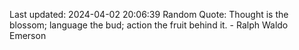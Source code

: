 Last updated: 2024-04-02 20:06:39
Random Quote: Thought is the blossom; language the bud; action the fruit behind it. - Ralph Waldo Emerson